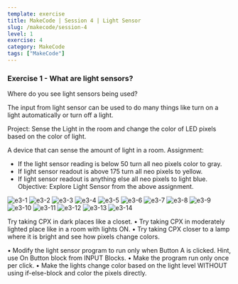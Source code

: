 ```yaml
---
template: exercise
title: MakeCode | Session 4 | Light Sensor
slug: /makecode/session-4
level: 1
exercise: 4
category: MakeCode
tags: ["MakeCode"]
---
```


### Exercise 1 - What are light sensors?

Where do you see light sensors being used?

The input from light sensor can be used to do many things like turn on a light automatically or turn off a light.

Project: Sense the Light in the room and change the color of LED pixels based on the color of light.

A device that can sense the amount of light in a room.
Assignment:
 - If the light sensor reading is below 50 turn all neo pixels color to gray.
 - If light sensor readout is above 175 turn all neo pixels to yellow.
 - If light sensor readout is anything else all neo pixels to light blue.
Objective: Explore Light Sensor from the above assignment.

![e3-1](e4-1.png)
![e3-2](e4-2.png)
![e3-3](e4-3.png)
![e3-4](e4-4.png)
![e3-5](e4-5.png)
![e3-6](e4-6.png)
![e3-7](e4-7.png)
![e3-8](e4-8.png)
![e3-9](e4-9.png)
![e3-10](e4-10.png)
![e3-11](e4-11.png)
![e3-12](e4-12.png)
![e3-13](e4-13.png)
![e3-14](e4-14.png)

Try taking CPX in dark places like a closet.
• Try taking CPX in moderately lighted place like in a room with lights ON.
• Try taking CPX closer to a lamp where it is bright and see how pixels change colors.

• Modify the light sensor program to run only when Button A is clicked. Hint, use On
Button block from INPUT Blocks.
• Make the program run only once per click.
• Make the lights change color based on the light level WITHOUT using if-else-block
and color the pixels directly.